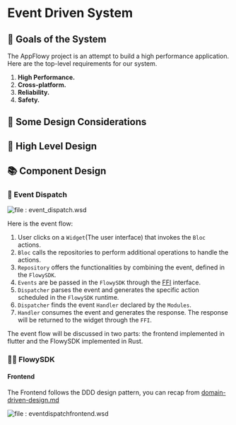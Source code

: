 # Event Driven System

## :dart: Goals of the System

The AppFlowy project is an attempt to build a high performance application. Here are the top-level requirements for our system.

1. **High Performance.**
2. **Cross-platform.**
3. **Reliability.**
4. **Safety.**

## :thinking: Some Design Considerations

## :scroll: High Level Design

## 📚 Component Design

### 📙 Event Dispatch

![file : event\_dispatch.wsd](https://raw.githubusercontent.com/AppFlowy-IO/docs/main/uml/output/EventDispatch.svg)

Here is the event flow:

1. User clicks on a `Widget`(The user interface) that invokes the `Bloc` actions.
2. `Bloc` calls the repositories to perform additional operations to handle the actions.
3. `Repository` offers the functionalities by combining the event, defined in the `FlowySDK`.
4. `Events` are be passed in the `FlowySDK` through the [FFI](https://en.wikipedia.org/wiki/Foreign\_function\_interface) interface.
5. `Dispatcher` parses the event and generates the specific action scheduled in the `FlowySDK` runtime.
6. `Dispatcher` finds the event `Handler` declared by the `Modules`.
7. `Handler` consumes the event and generates the response. The response will be returned to the widget through the `FFI`.

The event flow will be discussed in two parts: the frontend implemented in flutter and the FlowySDK implemented in Rust.

### :technologist: FlowySDK

#### Frontend

The Frontend follows the DDD design pattern, you can recap from [domain-driven-design.md](../domain-driven-design.md "mention")

![file : eventdispatchfrontend.wsd](https://raw.githubusercontent.com/AppFlowy-IO/docs/main/uml/output/EventDispatchFrontend.svg)
